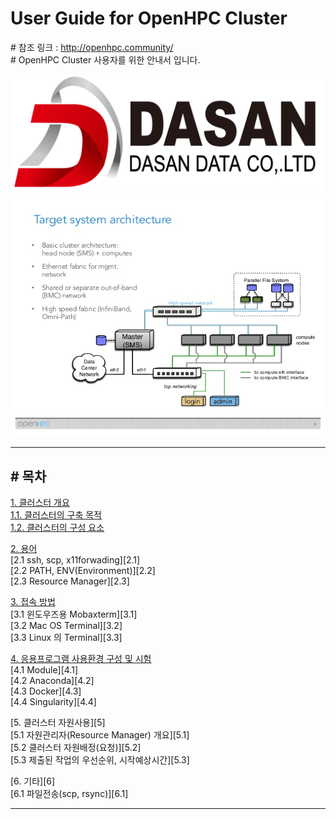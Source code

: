 # User Guide for OpenHPC Cluster
\# 참조 링크 : http://openhpc.community/  
\# OpenHPC Cluster 사용자를 위한 안내서 입니다.

<img src="https://github.com/dasandata/Open_HPC/blob/master/Document/User%20Guide/dasandata_logo.png" width="600">  


<img src="https://github.com/dasandata/Open_HPC/blob/master/Document/User%20Guide/openhpc-project-overview-and-updates-8-638.jpg">  


***
## # 목차

[1.   클러스터 개요][1]  
[1.1. 클러스터의 구축 목적][1.1]  
[1.2. 클러스터의 구성 요소][1.2]  

[2.   용어][2]  
[2.1  ssh, scp, x11forwading][2.1]  
[2.2  PATH, ENV(Environment)][2.2]  
[2.3  Resource Manager][2.3]  

[3.   접속 방법][3]  
[3.1  윈도우즈용 Mobaxterm][3.1]  
[3.2  Mac OS Terminal][3.2]  
[3.3  Linux 의 Terminal][3.3]  

[4.   응용프로그램 사용환경 구성 및 시험][4]  
[4.1  Module][4.1]  
[4.2  Anaconda][4.2]  
[4.3  Docker][4.3]  
[4.4  Singularity][4.4]  

[5.   클러스터 자원사용][5]  
[5.1  자원관리자(Resource Manager) 개요][5.1]  
[5.2  클러스터 자원배정(요청)][5.2]  
[5.3  제출된 작업의 우선순위, 시작예상시간][5.3]  

[6.   기타][6]  
[6.1  파일전송(scp, rsync)][6.1]  




[1]: https://github.com/dasandata/Open_HPC/blob/master/Operation%20Guide%20for%20OpenHPC%20Cluster/ADD%20Account.md

[1.1]: http://google.com
[1.2]: http://naver.com


[2]: https://github.com/dasandata/Open_HPC/blob/master/Operation%20Guide%20for%20OpenHPC%20Cluster/Install%20application%20on%20Cluster.md

[3]: https://github.com/dasandata/Open_HPC/blob/master/Operation%20Guide%20for%20OpenHPC%20Cluster/Add%20NFS%20Mount%20on%20nodes.md

[4]: https://github.com/dasandata/Open_HPC/blob/master/Operation%20Guide%20for%20OpenHPC%20Cluster/Add%20Python3%20Module%20on%20OpenHPC.md

***
